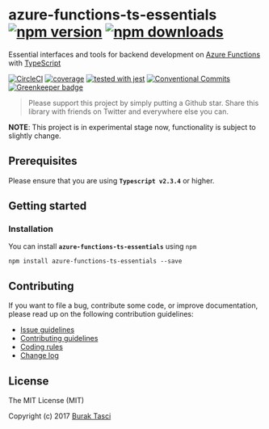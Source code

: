 # azure-functions-ts-essentials [![npm version](https://badge.fury.io/js/azure-functions-ts-essentials.svg)](https://www.npmjs.com/package/azure-functions-ts-essentials) [![npm downloads](https://img.shields.io/npm/dm/azure-functions-ts-essentials.svg)](https://www.npmjs.com/package/azure-functions-ts-essentials)
Essential interfaces and tools for backend development on [Azure Functions] with [TypeScript]

[![CircleCI](https://circleci.com/gh/fulls1z3/azure-functions-ts-essentials.svg?style=shield)](https://circleci.com/gh/fulls1z3/azure-functions-ts-essentials)
[![coverage](https://codecov.io/github/fulls1z3/azure-functions-ts-essentials/coverage.svg?branch=master)](https://codecov.io/gh/fulls1z3/azure-functions-ts-essentials)
[![tested with jest](https://img.shields.io/badge/tested_with-jest-99424f.svg)](https://github.com/facebook/jest)
[![Conventional Commits](https://img.shields.io/badge/Conventional%20Commits-1.0.0-yellow.svg)](https://conventionalcommits.org)
[![Greenkeeper badge](https://badges.greenkeeper.io/fulls1z3/azure-functions-ts-essentials.svg)](https://greenkeeper.io/)

> Please support this project by simply putting a Github star. Share this library with friends on Twitter and everywhere else you can.

**NOTE**: This project is in experimental stage now, functionality is subject to slightly change.

## <a name="prerequisites"></a> Prerequisites
Please ensure that you are using **`Typescript v2.3.4`** or higher.

## <a name="getting-started"> Getting started
### <a name="installation"> Installation
You can install **`azure-functions-ts-essentials`** using `npm`

```
npm install azure-functions-ts-essentials --save
```

## <a name="contributing"></a> Contributing
If you want to file a bug, contribute some code, or improve documentation, please read up on the following contribution guidelines:
- [Issue guidelines](CONTRIBUTING.md#submit)
- [Contributing guidelines](CONTRIBUTING.md)
- [Coding rules](CONTRIBUTING.md#rules)
- [Change log](CHANGELOG.md)

## <a name="license"></a> License
The MIT License (MIT)

Copyright (c) 2017 [Burak Tasci]

[Azure Functions]: https://azure.microsoft.com/en-us/services/functions
[TypeScript]: https://github.com/Microsoft/TypeScript
[Burak Tasci]: https://github.com/fulls1z3
